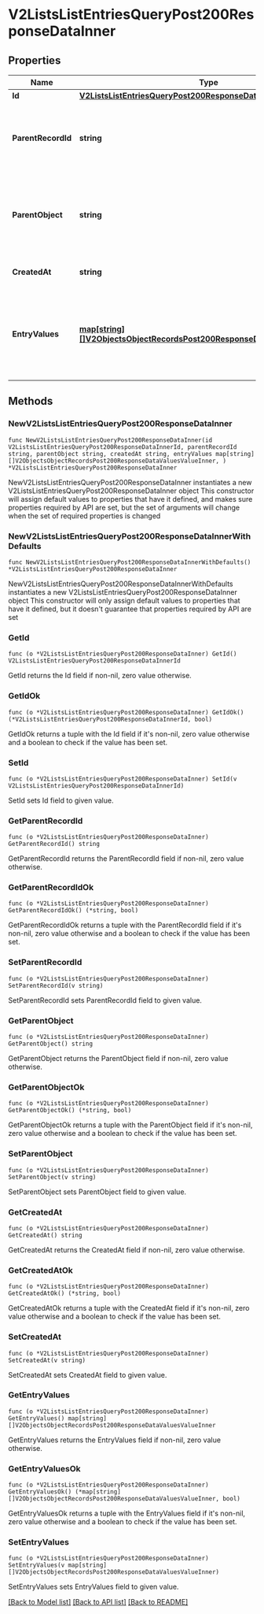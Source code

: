 # V2ListsListEntriesQueryPost200ResponseDataInner

## Properties

Name | Type | Description | Notes
------------ | ------------- | ------------- | -------------
**Id** | [**V2ListsListEntriesQueryPost200ResponseDataInnerId**](V2ListsListEntriesQueryPost200ResponseDataInnerId.md) |  | 
**ParentRecordId** | **string** | A UUID identifying the record that is parent of the list entry. | 
**ParentObject** | **string** | A UUID or slug identifying the object that the parent record belongs to. | 
**CreatedAt** | **string** | When this entry was created. | 
**EntryValues** | [**map[string][]V2ObjectsObjectRecordsPost200ResponseDataValuesValueInner**](array.md) | A list of attribute values for the list entry (not attribute values for its parent record). | 

## Methods

### NewV2ListsListEntriesQueryPost200ResponseDataInner

`func NewV2ListsListEntriesQueryPost200ResponseDataInner(id V2ListsListEntriesQueryPost200ResponseDataInnerId, parentRecordId string, parentObject string, createdAt string, entryValues map[string][]V2ObjectsObjectRecordsPost200ResponseDataValuesValueInner, ) *V2ListsListEntriesQueryPost200ResponseDataInner`

NewV2ListsListEntriesQueryPost200ResponseDataInner instantiates a new V2ListsListEntriesQueryPost200ResponseDataInner object
This constructor will assign default values to properties that have it defined,
and makes sure properties required by API are set, but the set of arguments
will change when the set of required properties is changed

### NewV2ListsListEntriesQueryPost200ResponseDataInnerWithDefaults

`func NewV2ListsListEntriesQueryPost200ResponseDataInnerWithDefaults() *V2ListsListEntriesQueryPost200ResponseDataInner`

NewV2ListsListEntriesQueryPost200ResponseDataInnerWithDefaults instantiates a new V2ListsListEntriesQueryPost200ResponseDataInner object
This constructor will only assign default values to properties that have it defined,
but it doesn't guarantee that properties required by API are set

### GetId

`func (o *V2ListsListEntriesQueryPost200ResponseDataInner) GetId() V2ListsListEntriesQueryPost200ResponseDataInnerId`

GetId returns the Id field if non-nil, zero value otherwise.

### GetIdOk

`func (o *V2ListsListEntriesQueryPost200ResponseDataInner) GetIdOk() (*V2ListsListEntriesQueryPost200ResponseDataInnerId, bool)`

GetIdOk returns a tuple with the Id field if it's non-nil, zero value otherwise
and a boolean to check if the value has been set.

### SetId

`func (o *V2ListsListEntriesQueryPost200ResponseDataInner) SetId(v V2ListsListEntriesQueryPost200ResponseDataInnerId)`

SetId sets Id field to given value.


### GetParentRecordId

`func (o *V2ListsListEntriesQueryPost200ResponseDataInner) GetParentRecordId() string`

GetParentRecordId returns the ParentRecordId field if non-nil, zero value otherwise.

### GetParentRecordIdOk

`func (o *V2ListsListEntriesQueryPost200ResponseDataInner) GetParentRecordIdOk() (*string, bool)`

GetParentRecordIdOk returns a tuple with the ParentRecordId field if it's non-nil, zero value otherwise
and a boolean to check if the value has been set.

### SetParentRecordId

`func (o *V2ListsListEntriesQueryPost200ResponseDataInner) SetParentRecordId(v string)`

SetParentRecordId sets ParentRecordId field to given value.


### GetParentObject

`func (o *V2ListsListEntriesQueryPost200ResponseDataInner) GetParentObject() string`

GetParentObject returns the ParentObject field if non-nil, zero value otherwise.

### GetParentObjectOk

`func (o *V2ListsListEntriesQueryPost200ResponseDataInner) GetParentObjectOk() (*string, bool)`

GetParentObjectOk returns a tuple with the ParentObject field if it's non-nil, zero value otherwise
and a boolean to check if the value has been set.

### SetParentObject

`func (o *V2ListsListEntriesQueryPost200ResponseDataInner) SetParentObject(v string)`

SetParentObject sets ParentObject field to given value.


### GetCreatedAt

`func (o *V2ListsListEntriesQueryPost200ResponseDataInner) GetCreatedAt() string`

GetCreatedAt returns the CreatedAt field if non-nil, zero value otherwise.

### GetCreatedAtOk

`func (o *V2ListsListEntriesQueryPost200ResponseDataInner) GetCreatedAtOk() (*string, bool)`

GetCreatedAtOk returns a tuple with the CreatedAt field if it's non-nil, zero value otherwise
and a boolean to check if the value has been set.

### SetCreatedAt

`func (o *V2ListsListEntriesQueryPost200ResponseDataInner) SetCreatedAt(v string)`

SetCreatedAt sets CreatedAt field to given value.


### GetEntryValues

`func (o *V2ListsListEntriesQueryPost200ResponseDataInner) GetEntryValues() map[string][]V2ObjectsObjectRecordsPost200ResponseDataValuesValueInner`

GetEntryValues returns the EntryValues field if non-nil, zero value otherwise.

### GetEntryValuesOk

`func (o *V2ListsListEntriesQueryPost200ResponseDataInner) GetEntryValuesOk() (*map[string][]V2ObjectsObjectRecordsPost200ResponseDataValuesValueInner, bool)`

GetEntryValuesOk returns a tuple with the EntryValues field if it's non-nil, zero value otherwise
and a boolean to check if the value has been set.

### SetEntryValues

`func (o *V2ListsListEntriesQueryPost200ResponseDataInner) SetEntryValues(v map[string][]V2ObjectsObjectRecordsPost200ResponseDataValuesValueInner)`

SetEntryValues sets EntryValues field to given value.



[[Back to Model list]](../README.md#documentation-for-models) [[Back to API list]](../README.md#documentation-for-api-endpoints) [[Back to README]](../README.md)


